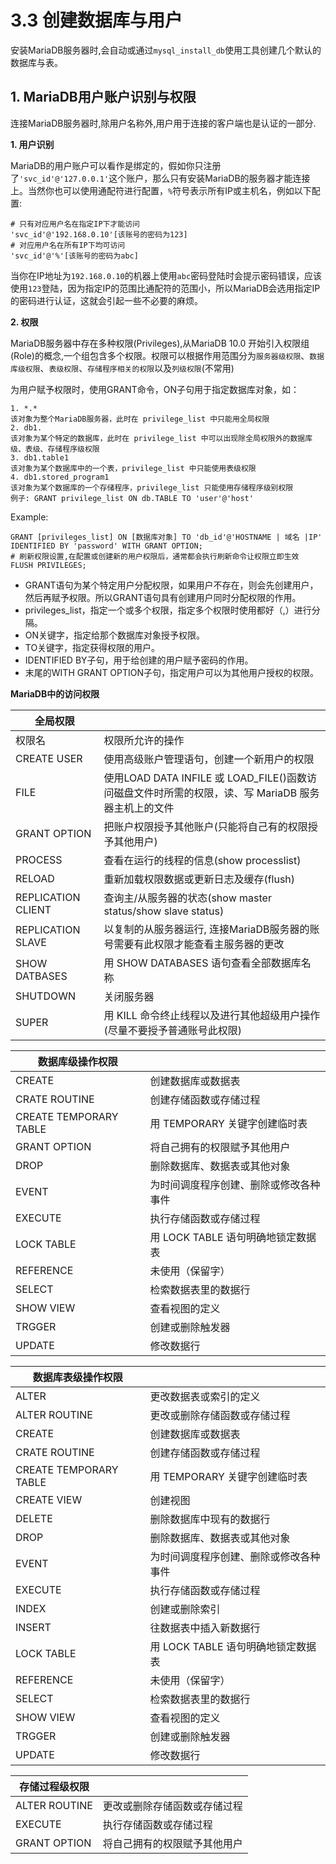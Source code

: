 # 3.3 创建数据库与用户

安装MariaDB服务器时,会自动或通过`mysql_install_db`使用工具创建几个默认的数据库与表。

## 1. MariaDB用户账户识别与权限

连接MariaDB服务器时,除用户名称外,用户用于连接的客户端也是认证的一部分.

**1. 用户识别**

MariaDB的用户账户可以看作是绑定的，假如你只注册了`'svc_id'@'127.0.0.1'`这个账户，那么只有安装MariaDB的服务器才能连接上。当然你也可以使用通配符进行配置，`%`符号表示所有IP或主机名，例如以下配置:

```mysql
# 只有对应用户名在指定IP下才能访问
'svc_id'@'192.168.0.10'[该账号的密码为123]
# 对应用户名在所有IP下均可访问
'svc_id'@'%'[该账号的密码为abc]
```

当你在IP地址为`192.168.0.10`的机器上使用`abc`密码登陆时会提示密码错误，应该使用`123`登陆，因为指定IP的范围比通配符的范围小，所以MariaDB会选用指定IP的密码进行认证，这就会引起一些不必要的麻烦。

**2. 权限**

MariaDB服务器中存在多种权限(Privileges),从MariaDB 10.0 开始引入权限组(Role)的概念,一个组包含多个权限。权限可以根据作用范围分为`服务器级权限`、`数据库级权限`、`表级权限`、`存储程序相关的权限`以及`列级权限`(不常用)

为用户赋予权限时，使用GRANT命令，ON子句用于指定数据库对象，如：

```mysql
1. *.*
该对象为整个MariaDB服务器，此时在 privilege_list 中只能用全局权限
2. db1.
该对象为某个特定的数据库，此时在 privilege_list 中可以出现除全局权限外的数据库级、表级、存储程序级权限
3. db1.table1
该对象为某个数据库中的一个表，privilege_list 中只能使用表级权限
4. db1.stored_program1
该对象为某个数据库的一个存储程序，privilege_list 只能使用存储程序级别权限
例子: GRANT privilege_list ON db.TABLE TO 'user'@'host'
```

Example:

```mysql
GRANT [privileges_list] ON [数据库对象] TO 'db_id'@'HOSTNAME | 域名 |IP' IDENTIFIED BY 'password' WITH GRANT OPTION;
# 刷新权限设置,在配置或创建新的用户权限后，通常都会执行刷新命令让权限立即生效
FLUSH PRIVILEGES;
```

+ GRANT语句为某个特定用户分配权限，如果用户不存在，则会先创建用户，然后再赋予权限。所以GRANT语句具有创建用户同时分配权限的作用。
+ privileges_list，指定一个或多个权限，指定多个权限时使用都好（,）进行分隔。
+ ON关键字，指定给那个数据库对象授予权限。
+ TO关键字，指定获得权限的用户。
+ IDENTIFIED BY子句，用于给创建的用户赋予密码的作用。
+ 末尾的WITH GRANT OPTION子句，指定用户可以为其他用户授权的权限。

 **MariaDB中的访问权限**

| 全局权限               |                                          |
| ------------------ | :--------------------------------------- |
| 权限名                | 权限所允许的操作                                 |
| CREATE USER        | 使用高级账户管理语句，创建一个新用户的权限                    |
| FILE               | 使用LOAD DATA INFILE 或 LOAD_FILE()函数访问磁盘文件时所需的权限，读、写 MariaDB 服务器主机上的文件 |
| GRANT OPTION       | 把账户权限授予其他账户(只能将自己有的权限授予其他用户)             |
| PROCESS            | 查看在运行的线程的信息(show processlist)            |
| RELOAD             | 重新加载权限数据或更新日志及缓存(flush)                  |
| REPLICATION CLIENT | 查询主/从服务器的状态(show master status/show slave status) |
| REPLICATION SLAVE  | 以复制的从服务器运行, 连接MariaDB服务器的账号需要有此权限才能查看主服务器的更改 |
| SHOW DATBASES      | 用 SHOW DATABASES 语句查看全部数据库名称             |
| SHUTDOWN           | 关闭服务器                                    |
| SUPER              | 用 KILL 命令终止线程以及进行其他超级用户操作(尽量不要授予普通账号此权限) |

| 数据库级操作权限               |                         |
| ---------------------- | ----------------------- |
| CREATE                 | 创建数据库或数据表               |
| CRATE ROUTINE          | 创建存储函数或存储过程             |
| CREATE TEMPORARY TABLE | 用 TEMPORARY 关键字创建临时表    |
| GRANT OPTION           | 将自己拥有的权限赋予其他用户          |
| DROP                   | 删除数据库、数据表或其他对象          |
| EVENT                  | 为时间调度程序创建、删除或修改各种事件     |
| EXECUTE                | 执行存储函数或存储过程             |
| LOCK TABLE             | 用 LOCK TABLE 语句明确地锁定数据表 |
| REFERENCE              | 未使用（保留字）                |
| SELECT                 | 检索数据表里的数据行              |
| SHOW VIEW              | 查看视图的定义                 |
| TRGGER                 | 创建或删除触发器                |
| UPDATE                 | 修改数据行                   |

| 数据库表级操作权限              |                         |
| ---------------------- | ----------------------- |
| ALTER                  | 更改数据表或索引的定义             |
| ALTER ROUTINE          | 更改或删除存储函数或存储过程          |
| CREATE                 | 创建数据库或数据表               |
| CRATE ROUTINE          | 创建存储函数或存储过程             |
| CREATE TEMPORARY TABLE | 用 TEMPORARY 关键字创建临时表    |
| CREATE VIEW            | 创建视图                    |
| DELETE                 | 删除数据库中现有的数据行            |
| DROP                   | 删除数据库、数据表或其他对象          |
| EVENT                  | 为时间调度程序创建、删除或修改各种事件     |
| EXECUTE                | 执行存储函数或存储过程             |
| INDEX                  | 创建或删除索引                 |
| INSERT                 | 往数据表中插入新数据行             |
| LOCK TABLE             | 用 LOCK TABLE 语句明确地锁定数据表 |
| REFERENCE              | 未使用（保留字）                |
| SELECT                 | 检索数据表里的数据行              |
| SHOW VIEW              | 查看视图的定义                 |
| TRGGER                 | 创建或删除触发器                |
| UPDATE                 | 修改数据行                   |

| 存储过程级权限       |                |
| ------------- | -------------- |
| ALTER ROUTINE | 更改或删除存储函数或存储过程 |
| EXECUTE       | 执行存储函数或存储过程    |
| GRANT OPTION  | 将自己拥有的权限赋予其他用户 |
